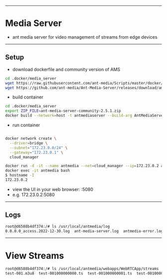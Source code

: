 
----

# Media Server

- ant media server for video management of streams from edge devices

----

## Setup

- download dockerfile and community version of AMS
```bash
cd .docker/media_server
wget https://raw.githubusercontent.com/ant-media/Scripts/master/docker/Dockerfile_Process -O Dockerfile
wget https://github.com/ant-media/Ant-Media-Server/releases/download/ams-v2.5.1/ant-media-server-community-2.5.1.zip
```

- build container

```bash
cd .docker/media_server
export ZIP_FILE=ant-media-server-community-2.5.1.zip
docker build --network=host -t antmediaserver --build-arg AntMediaServer=$ZIP_FILE .
```
- run container

```bash

docker network create \
  --driver=bridge \
  --subnet="172.23.0.0/24" \
  --gateway="172.23.0.1" \
  cloud_manager

docker run -d -it --name antmedia --net=cloud_manager --ip=172.23.0.2 antmediaserver
docker exec -it antmedia bash
$ hostname -I
172.23.0.2 

```

- view the UI in your web browser: <ip-address>:5080
- e.g. 172.23.0.2:5080

----

## Logs

```bash
root@d6588b4df374:/# ls /usr/local/antmedia/log 
0.0.0.0_access.2022-12-30.log  ant-media-server.log  antmedia-error.log

```

----

# View Streams 


```bash
root@d6588b4df374:/# ls /usr/local/antmedia/webapps/WebRTCApp/streams
test-001.m3u8  test-001000000000.ts  test-001000000001.ts  test-001000000002.ts  test-001000000003.ts  test-001000000004.ts
```


